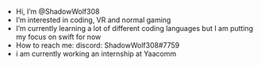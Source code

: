 - Hi, I’m @ShadowWolf308
- I’m interested in coding, VR and normal gaming
- I’m currently learning a lot of different coding languages but I am putting my focus on swift for now
- How to reach me: discord: ShadowWolf308#7759
- i am currently working an internship at Yaacomm
